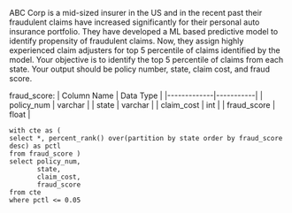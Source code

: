 ABC Corp is a mid-sized insurer in the US and in the recent past their fraudulent claims have increased significantly for their personal auto insurance portfolio. 
They have developed a ML based predictive model to identify propensity of fraudulent claims. Now, they assign highly experienced claim adjusters for top 5 percentile 
of claims identified by the model.
Your objective is to identify the top 5 percentile of claims from each state. Your output should be policy number, state, claim cost, and fraud score.

fraud_score:
| Column Name | Data Type |
|-------------|-----------|
| policy_num  | varchar   |
| state       | varchar   |
| claim_cost  | int       |
| fraud_score | float     |

```
with cte as (
select *, percent_rank() over(partition by state order by fraud_score desc) as pctl
from fraud_score )
select policy_num,
       state,
       claim_cost,
       fraud_score
from cte
where pctl <= 0.05
```
